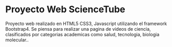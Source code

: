 # Proyecto Web ScienceTube
Proyecto web realizado en HTML5 CSS3, Javascript utilizando el framework Bootstrap4.
Se piensa para realizar una pagina de videos de ciencia, clasificados por categorias academicas como salud, tecnologia, biologia molecular..
